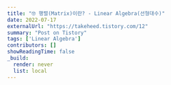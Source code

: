 ```yaml
---
title: "🤓 행렬(Matrix)이란? - Linear Algebra(선형대수)"
date: 2022-07-17
externalUrl: "https://takeheed.tistory.com/12"
summary: "Post on Tistory"
tags: ['Linear Algebra']
contributors: []
showReadingTime: false
_build:
  render: never
  list: local
---
```


